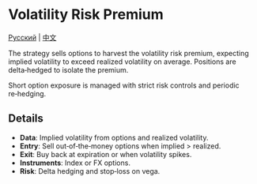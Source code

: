 # Volatility Risk Premium
[Русский](README_ru.md) | [中文](README_cn.md)

The strategy sells options to harvest the volatility risk premium, expecting implied volatility to exceed realized volatility on average. Positions are delta‑hedged to isolate the premium.

Short option exposure is managed with strict risk controls and periodic re‑hedging.

## Details

- **Data**: Implied volatility from options and realized volatility.
- **Entry**: Sell out‑of‑the‑money options when implied > realized.
- **Exit**: Buy back at expiration or when volatility spikes.
- **Instruments**: Index or FX options.
- **Risk**: Delta hedging and stop‑loss on vega.


